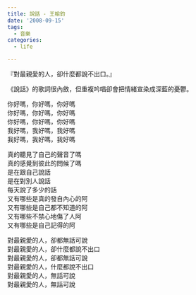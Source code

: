 ```yaml
---
title: 說話 - 王榆鈞
date: '2008-09-15'
tags:
  - 音樂
categories:
  - life

---
```

『對最親愛的人，卻什麼都說不出口。』  
  
《說話》的歌詞很內斂，但重複吟唱卻會把情緒宣染成深藍的憂鬱。  
  
  
  
你好嗎，你好嗎，你好嗎  
你好嗎，你好嗎，你好嗎  
你好嗎，你好嗎，你好嗎  
我好嗎，我好嗎，我好嗎  
我好嗎，我好嗎，我好嗎  
  
真的聽見了自己的聲音了嗎  
真的感覺到彼此的問候了嗎  
是在跟自己說話  
是在對別人說話  
每天說了多少的話  
又有哪些是真的發自內心的阿  
又有哪些是自己都不知道的阿  
又有哪些不禁心地傷了人阿  
又有哪些是自己記得的阿  
  
對最親愛的人，卻都無話可說  
對最親愛的人，卻什麼都說不出口  
對最親愛的人，卻都無話可說  
對最親愛的人，什麼都說不出口  
對最親愛的人，無話可說  
對最親愛的人，無話可說